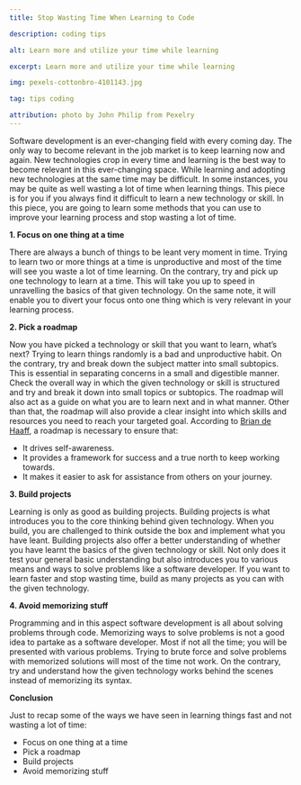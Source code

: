 ```yaml
---
title: Stop Wasting Time When Learning to Code

description: coding tips

alt: Learn more and utilize your time while learning

excerpt: Learn more and utilize your time while learning

img: pexels-cottonbro-4101143.jpg

tag: tips coding

attribution: photo by John Philip from Pexelry
---
```


Software development is an ever-changing field with every coming day. The only way to become relevant in the job market is to keep learning now and again. New technologies crop in every time and learning is the best way to become relevant in this ever-changing space.
While learning and adopting new technologies at the same time may be difficult. In some instances, you may be quite as well wasting a lot of time when learning things.
This piece is for you if you always find it difficult to learn a new technology or skill. In this piece, you are going to learn some methods that you can use to improve your learning process and stop wasting a lot of time.

**1.	Focus on one thing at a time**


There are always a bunch of things to be leant very moment in time. Trying to learn two or more things at a time is unproductive and most of the time will see you waste a lot of time learning. On the contrary, try and pick up one technology to learn at a time.
This will take you up to speed in unravelling the basics of that given technology. On the same note, it will enable you to divert your focus onto one thing which is very relevant in your learning process.

**2.	Pick a roadmap**

Now you have picked a technology or skill that you want to learn, what’s next? Trying to learn things randomly is a bad and unproductive habit. On the contrary, try and break down the subject matter into small subtopics.
This is essential in separating concerns in a small and digestible manner. Check the overall way in which the given technology or skill is structured and try and break it down into small topics or subtopics.
The roadmap will also act as a guide on what you are to learn next and in what manner. Other than that, the roadmap will also provide a clear insight into which skills and resources you need to reach your targeted goal.
According to [Brian de Haaff](https://twitter.com/bdehaaff), a roadmap is necessary to ensure that:
-	It drives self-awareness.
-	It provides a framework for success and a true north to keep working towards.
-	It makes it easier to ask for assistance from others on your journey.

**3.	Build projects**


Learning is only as good as building projects. Building projects is what introduces you to the core thinking behind given technology. When you build, you are challenged to think outside the box and implement what you have leant. 
Building projects also offer a better understanding of whether you have learnt the basics of the given technology or skill. Not only does it test your general basic understanding but also introduces you to various means and ways to solve problems like a software developer.
If you want to learn faster and stop wasting time, build as many projects as you can with the given technology.

**4.	Avoid memorizing stuff**

Programming and in this aspect software development is all about solving problems through code. Memorizing ways to solve problems is not a good idea to partake as a software developer.
Most if not all the time; you will be presented with various problems. Trying to brute force and solve problems with memorized solutions will most of the time not work. On the contrary, try and understand how the given technology works behind the scenes instead of memorizing its syntax.

**Conclusion**

Just to recap some of the ways we have seen in learning things fast and not wasting a lot of time:

-	Focus on one thing at a time
-	Pick a roadmap
-	Build projects
-	Avoid memorizing stuff
